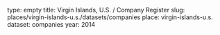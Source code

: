 type: empty
title: Virgin Islands, U.S. / Company Register
slug: places/virgin-islands-u.s./datasets/companies
place: virgin-islands-u.s.
dataset: companies
year: 2014
